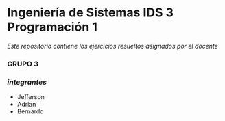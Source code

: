 # Ingeniería de Sistemas IDS 3 Programación 1

*Este repositorio contiene los  ejercicios resueltos asignados por el docente*
### **GRUPO 3**
### *integrantes*
- Jefferson
- Adrian
- Bernardo
